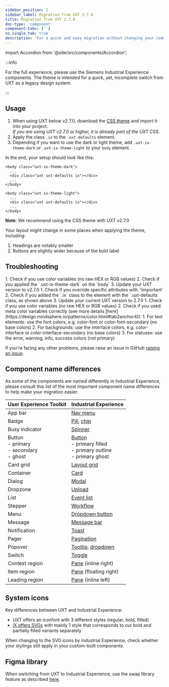 ```yaml
---
sidebar_position: 2
sidebar_label: Migration from UXT 2.7.0
title: Migration from UXT 2.7.0
doc-type: 'component'
component-tabs: ['']
no_single_tab: true
description: 'For a quick and easy migration without changing your code base, the iX-UXT CSS Theme is prepared for app developers using the CSS from UXT (User Experience Toolkit, formerly named MindSphere Design System).'
---
```


import Accordion from '@site/src/components/Accordion';

:::info

For the full experience, please use the Siemens Industrial Experience components. The theme is intended for a quick, yet, incomplete switch from UXT as a legacy design system.

:::

## Usage

1. When using UXT below v2.7.0, download the [CSS theme](./uxt/uxt-ix-css.css) and import it into your project.  
   _If you are using UXT v2.7.0 or higher, it is already part of the UXT CSS._
2. Apply the class `.ix` to the `.uxt-defaults` element.
3. Depending if you want to use the dark or light theme, add `.uxt-ix-theme-dark` or `.uxt-ix-theme-light` to your `body` element.

In the end, your setup should look like this:

```
<body class="uxt-ix-theme-dark">
  ...
  <div class="uxt uxt-defaults ix"></div>
  ...
</body>
```

```
<body class="uxt-ix-theme-light">
  ...
  <div class="uxt uxt-defaults ix"></div>
  ...
</body>
```

**Note**: We recommend using the CSS theme with UXT v2.7.0

Your layout might change in some places when applying the theme, including:

1. Headings are notably smaller
2. Buttons are slightly wider because of the bold label

## Troubleshooting

<Accordion title="I don’t see the right colors." id="colors">
1. Check if you use color variables (no raw HEX or RGB values)
2. Check if you applied the `.uxt-ix-theme-dark` on the `body`
3. Update your UXT version to v2.7.0
</Accordion>

<Accordion title="My custom component doesn’t look right." id="custom-comoponents">
1. Check if you override specific attributes with `!important`
2. Check if you added the `.ix` class to the element with the `.uxt-defaults` class, as shown above
3. Update your current UXT version to 2.7.0
</Accordion>

<Accordion title="The colors don’t look right in both themes." id="colors-dark" showBorderBottom>
1. Check if you use color variables (no raw HEX or RGB values)
2. Check if you used meta color variables correctly (see more details [here](https://design.mindsphere.io/patterns/color.html#tab2anchor4)):
	1. For text elements: use the font colors, e.g. color-font or color-font-secondary (no base colors)
	2. For backgrounds: use the interface colors, e.g. color-interface or color-interface-secondary (no base colors)
	3. For statuses: use the error, warning, info, success colors (not primary)
</Accordion>

If you're facing any other problems, please raise an issue in GitHub [raising an issue](https://github.com/siemens/ix/issues).

## Component name differences

As some of the components are named differently in Industrial Experience, please consult this list of the most important component name differences to help make your migration easier:

| **User Experience Toolkit**                      | **Industrial Experience**                                                                               |
| ------------------------------------------------ | ------------------------------------------------------------------------------------------------------- |
| App bar                                          | [Nav menu](/docs/components/application-menu)                                                           |
| Badge                                            | [Pill](/docs/components/pill), [chip](/docs/components/chip)                                            |
| Busy indicator                                   | [Spinner](/docs/components/spinner)                                                                     |
| Button<br/>- primary<br/>- secondary<br/>- ghost | [Button](/docs/components/button)<br/>- primary filled<br/>- primary outline<br/>- primary ghost |
| Card grid                                        | [Layout grid](/docs/components/layout-grid)                                                             |
| Container                                        | [Card](/docs/components/card)                                                                           |
| Dialog                                           | [Modal](/docs/components/modal)                                                                         |
| Dropzone                                         | [Upload](/docs/components/upload)                                                                       |
| List                                             | [Event list](/docs/components/event-list)                                                               |
| Stepper                                          | [Workflow](/docs/components/workflow)                                                                   |
| Menu                                             | [Dropdown button](/docs/components/dropdown-button)                                             |
| Message                                          | [Message bar](/docs/components/messagebar)                                                              |
| Notification                                     | [Toast](/docs/components/toast)                                                                         |
| Pager                                            | [Pagination](/docs/components/pagination)                                                               |
| Popover                                          | [Tooltip](/docs/components/tooltip), [dropdown](/docs/components/dropdown)                              |
| Switch                                           | [Toggle](/docs/components/toggle)                                                                       |
| Context region                                   | [Pane](/docs/components/panes) (inline right)                                                           |
| Item region                                      | [Pane](/docs/components/panes) (floating right)                                                         |
| Leading region                                   | [Pane](/docs/components/panes) (inline left)                                                            |

## System icons

Key differences between UXT and Industrial Experience:

- UXT offers an iconfont with 3 different styles (regular, bold, filled)
- [iX offers SVGs](../../icons/icon-library.mdx) with mainly 1 style that corresponds to our bold and partially filled variants separately

When changing to the SVG icons by Industrial Experience, check whether your stylings still apply in your custom-built components.

## Figma library

When switching from UXT to Industrial Experience, use the swap library feature as described [here](https://help.figma.com/hc/en-us/articles/4404856784663-Swap-style-and-component-libraries).
